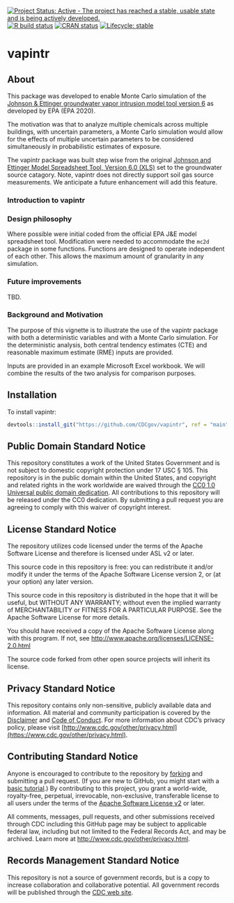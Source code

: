 
<!-- badges: start -->

[![Project Status: Active - The project has reached a stable, usable
state and is being actively
developed.](https://www.repostatus.org/badges/latest/active.svg)](https://www.repostatus.org/#active)
[![R build
status](https://github.com/CDCgov/vapintr/workflows/R-CMD-check/badge.svg)](https://github.com/CDCgov/vapintr/actions?workflow=R-CMD-check)
[![CRAN
status](https://www.r-pkg.org/badges/version/sword)](https://CRAN.R-project.org/package=sword)
[![Lifecycle:
stable](https://lifecycle.r-lib.org/articles/figures/lifecycle-stable.svg)](https://lifecycle.r-lib.org/articles/stages.html#stable)
<!-- badges: end -->

<!-- [![Travis-CI Build Status](https://travis-ci.org/cont-limno/LAGOSNE.svg?branch=main)](https://travis-ci.org/cont-limno/LAGOSNE) [![CRAN\_Status\_Badge](http://www.r-pkg.org/badges/version/LAGOSNE)](https://cran.r-project.org/package=LAGOSNE) [![CRAN RStudio mirror downloads](http://cranlogs.r-pkg.org/badges/LAGOSNE)](https://cran.r-project.org/package=LAGOSNE)
[![Codecov test coverage](https://codecov.io/gh/tidyverse/dplyr/branch/main/graph/badge.svg)](https://codecov.io/gh/tidyverse/dplyr?branch=main)-->

# vapintr

## About

This package was developed to enable Monte Carlo simulation of the
[Johnson & Ettinger groundwater vapor intrusion model tool version
6](https://www.epa.gov/vaporintrusion/epa-spreadsheet-modeling-subsurface-vapor-intrusion)
as developed by EPA (EPA 2020).

The motivation was that to analyze multiple chemicals across multiple
buildings, with uncertain parameters, a Monte Carlo simulation would
allow for the effects of multiple uncertain parameters to be considered
simultaneously in probabilistic estimates of exposure.

The vapintr package was built step wise from the original [Johnson and
Ettinger Model Spreadsheet Tool, Version 6.0
(XLS)](https://semspub.epa.gov/src/document/HQ/100000499) set to the
groundwater source catagory. Note, vapintr does not directly support
soil gas source measurements. We anticipate a future enhancement will
add this feature.

### Introduction to vapintr

### Design philosophy

Where possible were initial coded from the official EPA J&E model
spreadsheet tool. Modification were needed to accommodate the `mc2d`
package in some functions. Functions are designed to operate independent
of each other. This allows the maximum amount of granularity in any
simulation.

### Future improvements

TBD.

### Background and Motivation

The purpose of this vignette is to illustrate the use of the vapintr
package with both a deterministic variables and with a Monte Carlo
simulation. For the deterministic analysis, both central tendency
estimates (CTE) and reasonable maximum estimate (RME) inputs are
provided.

Inputs are provided in an example Microsoft Excel workbook. We will
combine the results of the two analysis for comparison purposes.

## Installation

To install vapintr:

``` r
devtools::install_git("https://github.com/CDCgov/vapintr", ref = "main", build_vignettes = TRUE, build_manual = TRUE)
```

## Public Domain Standard Notice

This repository constitutes a work of the United States Government and
is not subject to domestic copyright protection under 17 USC § 105. This
repository is in the public domain within the United States, and
copyright and related rights in the work worldwide are waived through
the [CC0 1.0 Universal public domain
dedication](https://creativecommons.org/publicdomain/zero/1.0/). All
contributions to this repository will be released under the CC0
dedication. By submitting a pull request you are agreeing to comply with
this waiver of copyright interest.

## License Standard Notice

The repository utilizes code licensed under the terms of the Apache
Software License and therefore is licensed under ASL v2 or later.

This source code in this repository is free: you can redistribute it
and/or modify it under the terms of the Apache Software License version
2, or (at your option) any later version.

This source code in this repository is distributed in the hope that it
will be useful, but WITHOUT ANY WARRANTY; without even the implied
warranty of MERCHANTABILITY or FITNESS FOR A PARTICULAR PURPOSE. See the
Apache Software License for more details.

You should have received a copy of the Apache Software License along
with this program. If not, see
<http://www.apache.org/licenses/LICENSE-2.0.html>

The source code forked from other open source projects will inherit its
license.

## Privacy Standard Notice

This repository contains only non-sensitive, publicly available data and
information. All material and community participation is covered by the
[Disclaimer](https://github.com/CDCgov/vapintr/blob/main/DISCLAIMER.md)
and [Code of
Conduct](https://github.com/CDCgov/vapintr/blob/main/code-of-conduct.md).
For more information about CDC’s privacy policy, please visit
[http://www.cdc.gov/other/privacy.html](https://www.cdc.gov/other/privacy.html).

## Contributing Standard Notice

Anyone is encouraged to contribute to the repository by
[forking](https://help.github.com/articles/fork-a-repo) and submitting a
pull request. (If you are new to GitHub, you might start with a [basic
tutorial](https://help.github.com/articles/set-up-git).) By contributing
to this project, you grant a world-wide, royalty-free, perpetual,
irrevocable, non-exclusive, transferable license to all users under the
terms of the [Apache Software License
v2](http://www.apache.org/licenses/LICENSE-2.0.html) or later.

All comments, messages, pull requests, and other submissions received
through CDC including this GitHub page may be subject to applicable
federal law, including but not limited to the Federal Records Act, and
may be archived. Learn more at <http://www.cdc.gov/other/privacy.html>.

## Records Management Standard Notice

This repository is not a source of government records, but is a copy to
increase collaboration and collaborative potential. All government
records will be published through the [CDC web
site](http://www.cdc.gov).
